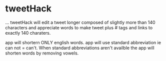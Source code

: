 # tweetHack

... tweetHack will edit a tweet longer composed of slightly more than 140 characters and appreciate words to make tweet plus # tags and links to exactly 140 charaters.

app will shortern ONLY english words. app will use standard abbreviation ie can not = can't. When standard abbreviations aren't availble the app will shorten words by removing vowels.

